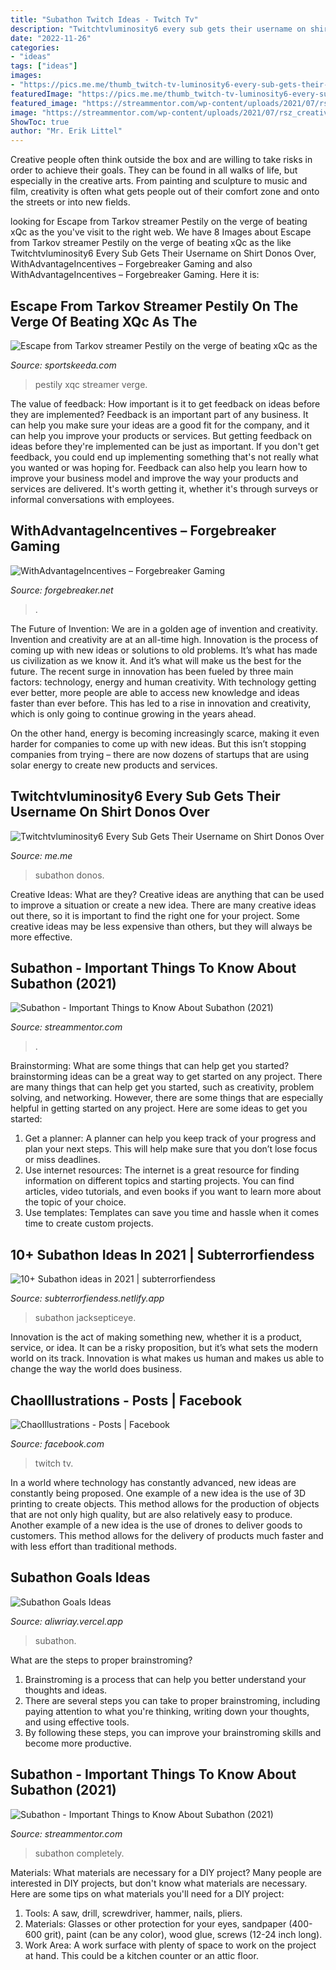 ```yaml
---
title: "Subathon Twitch Ideas - Twitch Tv"
description: "Twitchtvluminosity6 every sub gets their username on shirt donos over"
date: "2022-11-26"
categories:
- "ideas"
tags: ["ideas"]
images:
- "https://pics.me.me/thumb_twitch-tv-luminosity6-every-sub-gets-their-username-on-shirt-donos-over-58841477.png"
featuredImage: "https://pics.me.me/thumb_twitch-tv-luminosity6-every-sub-gets-their-username-on-shirt-donos-over-58841477.png"
featured_image: "https://streammentor.com/wp-content/uploads/2021/07/rsz_creative-725811_1920.jpg"
image: "https://streammentor.com/wp-content/uploads/2021/07/rsz_creative-725811_1920-300x209.jpg"
ShowToc: true
author: "Mr. Erik Littel"
---
```



Creative people often think outside the box and are willing to take risks in order to achieve their goals. They can be found in all walks of life, but especially in the creative arts. From painting and sculpture to music and film, creativity is often what gets people out of their comfort zone and onto the streets or into new fields.

	

		
looking for Escape from Tarkov streamer Pestily on the verge of beating xQc as the you've visit to the right web. We have 8 Images about Escape from Tarkov streamer Pestily on the verge of beating xQc as the like Twitchtvluminosity6 Every Sub Gets Their Username on Shirt Donos Over, WithAdvantageIncentives – Forgebreaker Gaming and also WithAdvantageIncentives – Forgebreaker Gaming. Here it is:
		
    
## Escape From Tarkov Streamer Pestily On The Verge Of Beating XQc As The

<img loading=lazy src="https://img.youtube.com/vi/JTJj4ncn0L4/sddefault.jpg" onerror="this.onerror=null;this.src='https://tse2.mm.bing.net/th?id=OIP.7gt-F4_bfC5xeUOrjOcFyQHaFj&amp;pid=15.1';" alt="Escape from Tarkov streamer Pestily on the verge of beating xQc as the">

_Source: sportskeeda.com_

>pestily xqc streamer verge. 

	

The value of feedback: How important is it to get feedback on ideas before they are implemented?
Feedback is an important part of any business. It can help you make sure your ideas are a good fit for the company, and it can help you improve your products or services. But getting feedback on ideas before they're implemented can be just as important. If you don't get feedback, you could end up implementing something that's not really what you wanted or was hoping for. Feedback can also help you learn how to improve your business model and improve the way your products and services are delivered. It's worth getting it, whether it's through surveys or informal conversations with employees.

    
## WithAdvantageIncentives – Forgebreaker Gaming

<img loading=lazy src="https://forgebreaker.net/wp-content/uploads/2019/09/WithAdvantageIncentives.jpg" onerror="this.onerror=null;this.src='https://tse4.mm.bing.net/th?id=OIP.s9ONsktGsD4SJPI5H3JvAwHaEK&amp;pid=15.1';" alt="WithAdvantageIncentives – Forgebreaker Gaming">

_Source: forgebreaker.net_

>. 

	

The Future of Invention: We are in a golden age of invention and creativity.
Invention and creativity are at an all-time high. Innovation is the process of coming up with new ideas or solutions to old problems. It’s what has made us civilization as we know it. And it’s what will make us the best for the future.
The recent surge in innovation has been fueled by three main factors: technology, energy and human creativity. With technology getting ever better, more people are able to access new knowledge and ideas faster than ever before. This has led to a rise in innovation and creativity, which is only going to continue growing in the years ahead.

On the other hand, energy is becoming increasingly scarce, making it even harder for companies to come up with new ideas. But this isn’t stopping companies from trying – there are now dozens of startups that are using solar energy to create new products and services.

    
## Twitchtvluminosity6 Every Sub Gets Their Username On Shirt Donos Over

<img loading=lazy src="https://pics.me.me/thumb_twitch-tv-luminosity6-every-sub-gets-their-username-on-shirt-donos-over-58841477.png" onerror="this.onerror=null;this.src='https://tse1.mm.bing.net/th?id=OIP.bppVCm81sA_pFZXFoflzaAAAAA&amp;pid=15.1';" alt="Twitchtvluminosity6 Every Sub Gets Their Username on Shirt Donos Over">

_Source: me.me_

>subathon donos. 

	

Creative Ideas: What are they?
Creative ideas are anything that can be used to improve a situation or create a new idea. There are many creative ideas out there, so it is important to find the right one for your project. Some creative ideas may be less expensive than others, but they will always be more effective.

    
## Subathon - Important Things To Know About Subathon (2021)

<img loading=lazy src="https://streammentor.com/wp-content/uploads/2021/07/rsz_creative-725811_1920-300x209.jpg" onerror="this.onerror=null;this.src='https://tse4.mm.bing.net/th?id=OIP.lLaQwHSJD_9qO3xJ0gunYgAAAA&amp;pid=15.1';" alt="Subathon - Important Things to Know About Subathon (2021)">

_Source: streammentor.com_

>. 

	

Brainstorming: What are some things that can help get you started?
brainstorming ideas can be a great way to get started on any project. There are many things that can help get you started, such as creativity, problem solving, and networking. However, there are some things that are especially helpful in getting started on any project. Here are some ideas to get you started:  
1. Get a planner: A planner can help you keep track of your progress and plan your next steps. This will help make sure that you don’t lose focus or miss deadlines. 
2. Use internet resources: The internet is a great resource for finding information on different topics and starting projects. You can find articles, video tutorials, and even books if you want to learn more about the topic of your choice. 
3. Use templates: Templates can save you time and hassle when it comes time to create custom projects.

    
## 10+ Subathon Ideas In 2021 | Subterrorfiendess

<img loading=lazy src="https://i.pinimg.com/originals/57/d0/17/57d0175721e9c72149f856d5743e593d.png" onerror="this.onerror=null;this.src='https://tse4.mm.bing.net/th?id=OIP.bIX4CMZFMO1PaMbL6hpwZwHaEK&amp;pid=15.1';" alt="10+ Subathon ideas in 2021 | subterrorfiendess">

_Source: subterrorfiendess.netlify.app_

>subathon jacksepticeye. 

	

Innovation is the act of making something new, whether it is a product, service, or idea. It can be a risky proposition, but it’s what sets the modern world on its track. Innovation is what makes us human and makes us able to change the way the world does business.

    
## ChaoIllustrations - Posts | Facebook

<img loading=lazy src="https://lookaside.fbsbx.com/lookaside/crawler/media/?media_id=3230217457031941" onerror="this.onerror=null;this.src='https://tse1.mm.bing.net/th?id=OIP.vvIRgMukX-jtx-vYOU5rMQHaFj&amp;pid=15.1';" alt="ChaoIllustrations - Posts | Facebook">

_Source: facebook.com_

>twitch tv. 

	

In a world where technology has constantly advanced, new ideas are constantly being proposed. One example of a new idea is the use of 3D printing to create objects. This method allows for the production of objects that are not only high quality, but are also relatively easy to produce. Another example of a new idea is the use of drones to deliver goods to customers. This method allows for the delivery of products much faster and with less effort than traditional methods.

    
## Subathon Goals Ideas

<img loading=lazy src="https://uploads-ssl.webflow.com/5ed3608c412d2bb7ecb0b103/5ede0658040c565240a14d3e_Nurri (8).jpg" onerror="this.onerror=null;this.src='https://tse1.mm.bing.net/th?id=OIP.UF4_SCz0p5FiL-Et0_gSiAHaB5&amp;pid=15.1';" alt="Subathon Goals Ideas">

_Source: aliwriay.vercel.app_

>subathon. 

	

What are the steps to proper brainstroming?
1. Brainstroming is a process that can help you better understand your thoughts and ideas.
2. There are several steps you can take to proper brainstroming, including paying attention to what you're thinking, writing down your thoughts, and using effective tools.
3. By following these steps, you can improve your brainstroming skills and become more productive.

    
## Subathon - Important Things To Know About Subathon (2021)

<img loading=lazy src="https://streammentor.com/wp-content/uploads/2021/07/rsz_creative-725811_1920.jpg" onerror="this.onerror=null;this.src='https://tse2.mm.bing.net/th?id=OIP.cekDsgdQuPTvwqgd_Dc5AgHaFJ&amp;pid=15.1';" alt="Subathon - Important Things to Know About Subathon (2021)">

_Source: streammentor.com_

>subathon completely. 

	

Materials: What materials are necessary for a DIY project?
Many people are interested in DIY projects, but don't know what materials are necessary. Here are some tips on what materials you'll need for a DIY project:
1. Tools: A saw, drill, screwdriver, hammer, nails, pliers.
2. Materials: Glasses or other protection for your eyes, sandpaper (400-600 grit), paint (can be any color), wood glue, screws (12-24 inch long).
3. Work Area: A work surface with plenty of space to work on the project at hand. This could be a kitchen counter or an attic floor.

